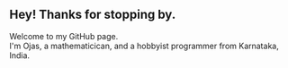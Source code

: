 ## Hey! Thanks for stopping by.

Welcome to my GitHub page.  
I'm Ojas, a mathematicican, and a hobbyist programmer from Karnataka, India.
